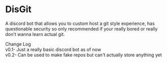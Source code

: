 # DisGit
A discord bot that allows you to custom host a git style experience, has questionable security so only recommended if your really bored or really don't wanna learn actual git.


Change Log <br>
v0.1- Just a really basic discord bot as of now  <br>
v0.2- Can be used to make fake repos but can't actually store anything yet <br>
 

